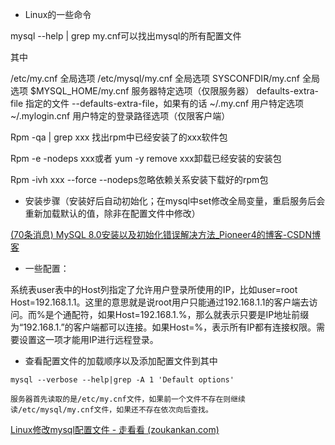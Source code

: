 - Linux的一些命令

mysql --help | grep my.cnf可以找出mysql的所有配置文件

其中

/etc/my.cnf 全局选项
/etc/mysql/my.cnf 全局选项
SYSCONFDIR/my.cnf 全局选项
$MYSQL_HOME/my.cnf 服务器特定选项（仅限服务器）
defaults-extra-file 指定的文件 --defaults-extra-file，如果有的话
~/.my.cnf 用户特定选项
~/.mylogin.cnf 用户特定的登录路径选项（仅限客户端）



Rpm -qa | grep xxx 找出rpm中已经安装了的xxx软件包

Rpm -e -nodeps xxx或者 yum -y remove xxx卸载已经安装的安装包

Rpm -ivh xxx --force --nodeps忽略依赖关系安装下载好的rpm包

 

- 安装步骤（安装好后自动初始化；在mysql中set修改全局变量，重启服务后会重新加载默认的值，除非在配置文件中修改）

[(70条消息) MySQL 8.0安装以及初始化错误解决方法_Pioneer4的博客-CSDN博客](https://blog.csdn.net/weixin_40780777/article/details/100553505)



- 一些配置：

系统表user表中的Host列指定了允许用户登录所使用的IP，比如user=root Host=192.168.1.1。这里的意思就是说root用户只能通过192.168.1.1的客户端去访问。而%是个通配符，如果Host=192.168.1.%，那么就表示只要是IP地址前缀为“192.168.1.”的客户端都可以连接。如果Host=%，表示所有IP都有连接权限。需要设置这一项才能用IP进行远程登录。



- 查看配置文件的加载顺序以及添加配置文件到其中

```
mysql --verbose --help|grep -A 1 'Default options'
```

```
服务器首先读取的是/etc/my.cnf文件，如果前一个文件不存在则继续读/etc/mysql/my.cnf文件，如果还不存在依次向后查找。
```

[Linux修改mysql配置文件 - 走看看 (zoukankan.com)](http://t.zoukankan.com/mr-wuxiansheng-p-12091037.html)
